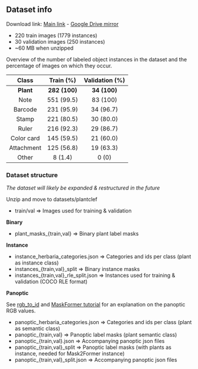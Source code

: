 ## Dataset info

Download link: [Main link](https://cloud.ilabt.imec.be/index.php/s/6zr8GcEBgJQqqzj/download/plantclef.zip) - [Google Drive mirror](https://drive.google.com/file/d/1WIaipfAyLMvhUf-VYsVHJWlI9Njg66PE/view?usp=sharing)

- 220 train images (1779 instances)
- 30 validation images (250 instances)
- ~60 MB when unzipped

Overview of the number of labeled object instances in the dataset and the percentage of images on which they occur.

| **Class** | **Train (%)** | **Validation (%)** |
|:------------------:|:-----------------------:|:----------------------------:|
| **Plant**              | **282 (100)**      | **34 (100)**                        |
| Note               | 551 (99.5)              | 83 (100)          |
| Barcode            | 231 (95.9)              | 34 (96.7)                    |
| Stamp              | 221 (80.5)              | 30 (80.0)                    |
| Ruler              | 216 (92.3)              | 29 (86.7)                    |
| Color card         | 145 (59.5)              | 21 (60.0)                    |
| Attachment         | 125 (56.8)              | 19 (63.3)                    |
| Other              | 8 (1.4)      | 0 (0)                        |


### Dataset structure
*The dataset will likely be expanded & restructured in the future*

Unzip and move to datasets/plantclef

- train/val => Images used for training & validation

**Binary**
- plant_masks_{train,val} => Binary plant label masks

**Instance**
- instance_herbaria_categories.json => Categories and ids per class (plant as instance class)
- instances_{train,val}_split => Binary instance masks
- instances_{train,val}_rle_split.json => Instances used for training & validation (COCO RLE format)

**Panoptic**

See [rgb_to_id](https://github.com/cocodataset/panopticapi/blob/master/panopticapi/utils.py#L73) and [MaskFormer tutorial](https://github.com/NielsRogge/Transformers-Tutorials/blob/master/MaskFormer/Fine-tuning/Fine_tuning_MaskFormer_on_a_panoptic_dataset.ipynb) for an explanation on the panoptic RGB values. 

- panoptic_herbaria_categories.json => Categories and ids per class (plant as semantic class)
- panoptic_{train,val} => Panoptic label masks (plant semantic class)
- panoptic_{train,val}.json => Accompanying panoptic json files
- panoptic_{train,val}_split => Panoptic label masks (with plants as instance, needed for Mask2Former instance)
- panoptic_{train,val}_split.json => Accompanying panoptic json files

